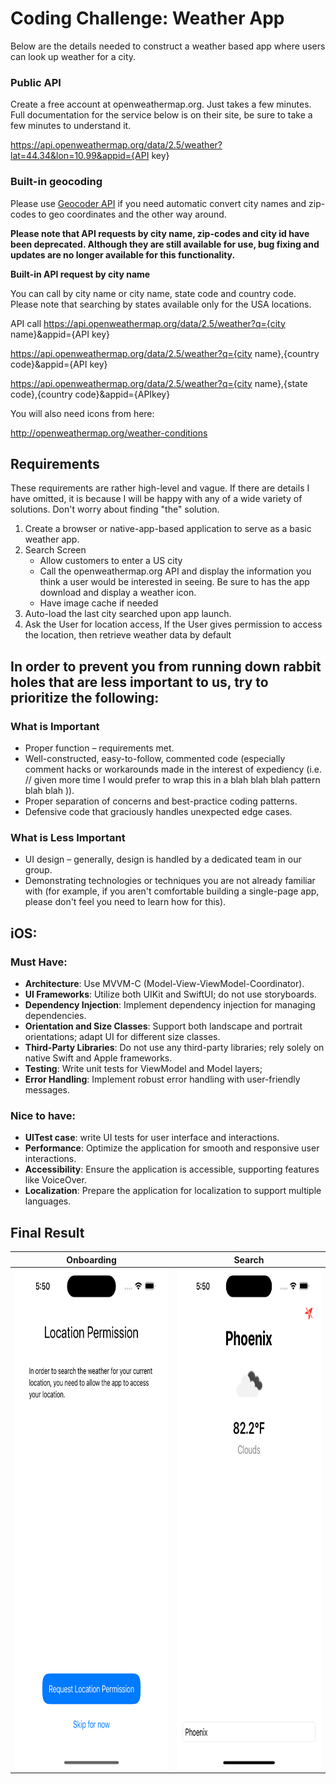# Coding Challenge: Weather App
Below are the details needed to construct a weather based app where users can look up weather for a city.

### Public API
Create a free account at openweathermap.org. Just takes a few minutes. Full documentation for the service below is on their site, be sure to take a few minutes to understand it.

https://api.openweathermap.org/data/2.5/weather?lat=44.34&lon=10.99&appid={API key}

### Built-in geocoding
Please use [Geocoder API](https://openweathermap.org/api/geocoding-api) if you need automatic convert city names and zip-codes to geo coordinates and the other way around.

**Please note that API requests by city name, zip-codes and city id have been deprecated. Although they are still available for use, bug fixing and updates are no longer available for this functionality.**

**Built-in API request by city name**

You can call by city name or city name, state code and country code. Please note that searching by
states available only for the USA locations.

API call
https://api.openweathermap.org/data/2.5/weather?q={city name}&appid={API key}

https://api.openweathermap.org/data/2.5/weather?q={city name},{country code}&appid={API key}

https://api.openweathermap.org/data/2.5/weather?q={city name},{state code},{country code}&appid={APIkey}

You will also need icons from here:

http://openweathermap.org/weather-conditions

## Requirements
These requirements are rather high-level and vague. If there are details I have omitted, it is because I will be happy with any of a wide variety of solutions. Don't worry about finding "the" solution.
1. Create a browser or native-app-based application to serve as a basic weather app.
2. Search Screen
    - Allow customers to enter a US city
    - Call the openweathermap.org API and display the information you think a user would be interested in seeing. Be sure to has the app download and display a weather icon.
    - Have image cache if needed
3. Auto-load the last city searched upon app launch.
4. Ask the User for location access, If the User gives permission to access the location, then retrieve weather data by default

## In order to prevent you from running down rabbit holes that are less important to us, try to prioritize the following:

### What is Important
- Proper function – requirements met.
- Well-constructed, easy-to-follow, commented code (especially comment hacks or workarounds made in the interest of expediency (i.e. // given more time I would prefer to wrap this in a blah blah blah pattern blah blah )).
- Proper separation of concerns and best-practice coding patterns.
- Defensive code that graciously handles unexpected edge cases.

### What is Less Important
- UI design – generally, design is handled by a dedicated team in our group.
- Demonstrating technologies or techniques you are not already familiar with (for example, if you aren't comfortable building a single-page app, please don't feel you need to learn how for this).

## iOS:
### Must Have:
- **Architecture**: Use MVVM-C (Model-View-ViewModel-Coordinator).
- **UI Frameworks**: Utilize both UIKit and SwiftUI; do not use storyboards.
- **Dependency Injection**: Implement dependency injection for managing dependencies.
- **Orientation and Size Classes**: Support both landscape and portrait orientations; adapt UI for different size classes.
- **Third-Party Libraries**: Do not use any third-party libraries; rely solely on native Swift and Apple frameworks.
- **Testing**: Write unit tests for ViewModel and Model layers;
- **Error Handling**: Implement robust error handling with user-friendly messages.

### Nice to have:
- **UITest case**: write UI tests for user interface and interactions.
- **Performance**: Optimize the application for smooth and responsive user interactions.
- **Accessibility**: Ensure the application is accessible, supporting features like VoiceOver.
- **Localization**: Prepare the application for localization to support multiple languages.

## Final Result

| Onboarding | Search |
| --- | --- |
| <img src="https://github.com/SamuelFolledo/CodingChallenge-WeatherApp/blob/main/static/onboarding.png" height="800"> | <img src="https://github.com/SamuelFolledo/CodingChallenge-WeatherApp/blob/main/static/search.png" height="800"> |
